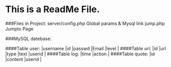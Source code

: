 This is a ReadMe File.
====================================

###Files in Project:
	server/config.php		Global params & Mysql link
	jump.php			Jumpto Page 

###MySQL datebase:

####Table user:
		|username <varchar64>	|id <int>	|passwd <varchar64>	|Email <varchar100>	|level <tinyint>	|
####Table url:
		|id <char12>	|url <text>	|type <tinyint>	|text <TEXT>	|userid	<int>	|
####Table log:
		|time <timestamp>	|action <text>	|
####Table quote:
		|id <int>	|content <text>	|userid <int>|




